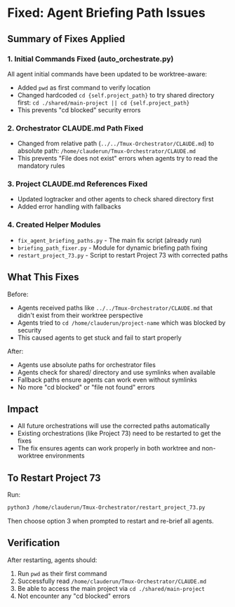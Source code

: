 # Fixed: Agent Briefing Path Issues

## Summary of Fixes Applied

### 1. Initial Commands Fixed (auto_orchestrate.py)
All agent initial commands have been updated to be worktree-aware:
- Added `pwd` as first command to verify location
- Changed hardcoded `cd {self.project_path}` to try shared directory first: `cd ./shared/main-project || cd {self.project_path}`
- This prevents "cd blocked" security errors

### 2. Orchestrator CLAUDE.md Path Fixed
- Changed from relative path (`../../Tmux-Orchestrator/CLAUDE.md`) to absolute path: `/home/clauderun/Tmux-Orchestrator/CLAUDE.md`
- This prevents "File does not exist" errors when agents try to read the mandatory rules

### 3. Project CLAUDE.md References Fixed
- Updated logtracker and other agents to check shared directory first
- Added error handling with fallbacks

### 4. Created Helper Modules
- `fix_agent_briefing_paths.py` - The main fix script (already run)
- `briefing_path_fixer.py` - Module for dynamic briefing path fixing
- `restart_project_73.py` - Script to restart Project 73 with corrected paths

## What This Fixes

Before:
- Agents received paths like `../../Tmux-Orchestrator/CLAUDE.md` that didn't exist from their worktree perspective
- Agents tried to `cd /home/clauderun/project-name` which was blocked by security
- This caused agents to get stuck and fail to start properly

After:
- Agents use absolute paths for orchestrator files
- Agents check for shared/ directory and use symlinks when available
- Fallback paths ensure agents can work even without symlinks
- No more "cd blocked" or "file not found" errors

## Impact

- All future orchestrations will use the corrected paths automatically
- Existing orchestrations (like Project 73) need to be restarted to get the fixes
- The fix ensures agents can work properly in both worktree and non-worktree environments

## To Restart Project 73

Run:
```bash
python3 /home/clauderun/Tmux-Orchestrator/restart_project_73.py
```

Then choose option 3 when prompted to restart and re-brief all agents.

## Verification

After restarting, agents should:
1. Run `pwd` as their first command
2. Successfully read `/home/clauderun/Tmux-Orchestrator/CLAUDE.md`
3. Be able to access the main project via `cd ./shared/main-project`
4. Not encounter any "cd blocked" errors